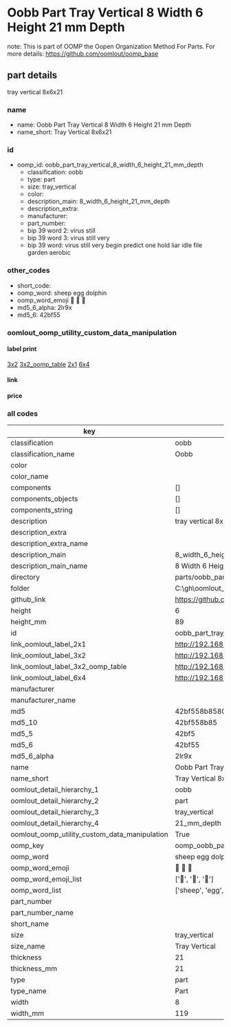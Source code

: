 # Oobb Part Tray Vertical 8 Width 6 Height 21 mm Depth  

note: This is part of OOMP the Oopen Organization Method For Parts. For more details: https://github.com/oomlout/oomp_base

##  part details
  



tray vertical 8x6x21



### name
* name: Oobb Part Tray Vertical 8 Width 6 Height 21 mm Depth
* name_short: Tray Vertical 8x6x21 
### id
* oomp_id: oobb_part_tray_vertical_8_width_6_height_21_mm_depth
  * classification: oobb
  * type: part
  * size: tray_vertical
  * color: 
  * description_main: 8_width_6_height_21_mm_depth
  * description_extra: 
  * manufacturer: 
  * part_number: 
  * bip 39 word 2: virus still
  * bip 39 word 3: virus still very
  * bip 39 word: virus still very begin predict one hold liar idle file garden aerobic

### other_codes
* short_code: 
* oomp_word: sheep egg dolphin
* oomp_word_emoji :sheep: :egg: :dolphin:
* md5_6_alpha: 2lr9x
* md5_6: 42bf55






### oomlout_oomp_utility_custom_data_manipulation
#### label print
[3x2](http://192.168.1.245:1112/?label=oomp%202lr9x)
[3x2_oomp_table](http://192.168.1.108:1112/?label=oomp%202lr9x)
[2x1](http://192.168.1.242:1112/?label=oomp%202lr9x)
[6x4](http://192.168.1.55:1112/?label=oomp%202lr9x)    

#### link

                              

#### price







### all codes 
| key | value |  
| --- | --- |  
| classification | oobb |  
| classification_name | Oobb |  
| color |  |  
| color_name |  |  
| components | [] |  
| components_objects | [] |  
| components_string | [] |  
| description | tray vertical 8x6x21 |  
| description_extra |  |  
| description_extra_name |  |  
| description_main | 8_width_6_height_21_mm_depth |  
| description_main_name | 8 Width 6 Height 21 mm Depth |  
| directory | parts/oobb_part_tray_vertical_8_width_6_height_21_mm_depth |  
| folder | C:\gh\oomlout_oobb_version_4_generated_parts\parts\oobb_part_tray_vertical_8_width_6_height_21_mm_depth |  
| github_link | https://github.com/oomlout/oomlout_oomp_part_src/tree/main/parts/oobb_part_tray_vertical_8_width_6_height_21_mm_depth |  
| height | 6 |  
| height_mm | 89 |  
| id | oobb_part_tray_vertical_8_width_6_height_21_mm_depth |  
| link_oomlout_label_2x1 | http://192.168.1.242:1112/?label=oomp%202lr9x |  
| link_oomlout_label_3x2 | http://192.168.1.245:1112/?label=oomp%202lr9x |  
| link_oomlout_label_3x2_oomp_table | http://192.168.1.108:1112/?label=oomp%202lr9x |  
| link_oomlout_label_6x4 | http://192.168.1.55:1112/?label=oomp%202lr9x |  
| manufacturer |  |  
| manufacturer_name |  |  
| md5 | 42bf558b8580cd926ad4d145e5f577a4 |  
| md5_10 | 42bf558b85 |  
| md5_5 | 42bf5 |  
| md5_6 | 42bf55 |  
| md5_6_alpha | 2lr9x |  
| name | Oobb Part Tray Vertical 8 Width 6 Height 21 mm Depth |  
| name_short | Tray Vertical 8x6x21  |  
| oomlout_detail_hierarchy_1 | oobb |  
| oomlout_detail_hierarchy_2 | part |  
| oomlout_detail_hierarchy_3 | tray_vertical |  
| oomlout_detail_hierarchy_4 | 21_mm_depth |  
| oomlout_oomp_utility_custom_data_manipulation | True |  
| oomp_key | oomp_oobb_part_tray_vertical_8_width_6_height_21_mm_depth |  
| oomp_word | sheep egg dolphin |  
| oomp_word_emoji | :sheep: :egg: :dolphin: |  
| oomp_word_emoji_list | [':sheep:', ':egg:', ':dolphin:'] |  
| oomp_word_list | ['sheep', 'egg', 'dolphin'] |  
| part_number |  |  
| part_number_name |  |  
| short_name |  |  
| size | tray_vertical |  
| size_name | Tray Vertical |  
| thickness | 21 |  
| thickness_mm | 21 |  
| type | part |  
| type_name | Part |  
| width | 8 |  
| width_mm | 119 |  

